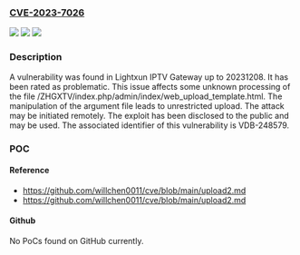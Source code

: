 ### [CVE-2023-7026](https://cve.mitre.org/cgi-bin/cvename.cgi?name=CVE-2023-7026)
![](https://img.shields.io/static/v1?label=Product&message=IPTV%20Gateway&color=blue)
![](https://img.shields.io/static/v1?label=Version&message=%3D%2020231208%20&color=brighgreen)
![](https://img.shields.io/static/v1?label=Vulnerability&message=CWE-434%20Unrestricted%20Upload&color=brighgreen)

### Description

A vulnerability was found in Lightxun IPTV Gateway up to 20231208. It has been rated as problematic. This issue affects some unknown processing of the file /ZHGXTV/index.php/admin/index/web_upload_template.html. The manipulation of the argument file leads to unrestricted upload. The attack may be initiated remotely. The exploit has been disclosed to the public and may be used. The associated identifier of this vulnerability is VDB-248579.

### POC

#### Reference
- https://github.com/willchen0011/cve/blob/main/upload2.md
- https://github.com/willchen0011/cve/blob/main/upload2.md

#### Github
No PoCs found on GitHub currently.

